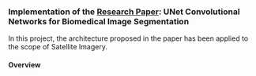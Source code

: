 ### Implementation of the [Research Paper](https://arxiv.org/pdf/1505.04597v1.pdf): UNet Convolutional Networks for Biomedical Image Segmentation

In this project, the architecture proposed in the paper has been applied to the scope of Satellite Imagery.

#### Overview
